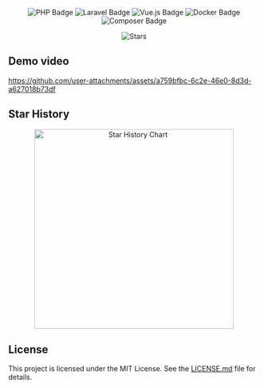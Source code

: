 <p align="center">
    <img src="https://img.shields.io/badge/PHP-777BB4?style=for-the-badge&logo=php&logoColor=white" alt="PHP Badge" />
    <img src="https://img.shields.io/badge/Laravel-FF2D20?style=for-the-badge&logo=laravel&logoColor=white" alt="Laravel Badge" />
    <img src="https://img.shields.io/badge/Vue%20js-35495E?style=for-the-badge&logo=vuedotjs&logoColor=4FC08D" alt="Vue.js Badge" />
    <img src="https://img.shields.io/badge/Docker-2CA5E0?style=for-the-badge&logo=docker&logoColor=white" alt="Docker Badge" />
    <img src="https://img.shields.io/badge/Composer-885630?style=for-the-badge&logo=Composer&logoColor=white" alt="Composer Badge" />
</p>

<p align="center">
<img src="https://img.shields.io/github/stars/perisicnikola37/laravel-inertiajs-vuejs-single-page-application" alt="Stars">
</p>

## Demo video

https://github.com/user-attachments/assets/a759bfbc-6c2e-46e0-8d3d-a627018b73df

## Star History

<p align="center">
    <a href="https://star-history.com/#perisicnikola37/laravel-inertiajs-vuejs-single-page-application&Date">
        <img height="400px" width="auto" src="https://api.star-history.com/svg?repos=perisicnikola37/laravel-inertiajs-vuejs-single-page-application&type=Date" alt="Star History Chart">
    </a>
</p>

## License

This project is licensed under the MIT License. See the [LICENSE.md](LICENSE.md) file for details.
